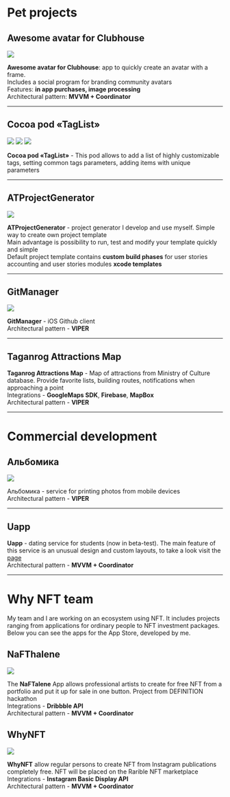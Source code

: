 
# Pet projects

## Awesome avatar for Clubhouse
[![](https://img.shields.io/badge/App_Store-Awesome_avatar_for_Clubhouse-gray?logo=App%20Store&colorA=F3F3F3&colorB=000000&style=for-the-badge)](https://apps.apple.com/app/awesome-avatar-for-clubhouse/id1555038838)

**Awesome avatar for Clubhouse**: app to quickly create an avatar with a frame.  
Includes a social program for branding community avatars  
Features: **in app purchases, image processing**  
Architectural pattern: **MVVM + Coordinator**

---
## Cocoa pod «TagList»

[![](https://img.shields.io/badge/GitHub-Tag_List-gray.svg?logo=GitHub&colorA=F3F3F3&colorB=000000&style=for-the-badge&logoColor=black)](https://github.com/inomobile/tag-list)
[![](https://img.shields.io/github/stars/inomobile/tag-list?colorA=F3F3F3&colorB=green&style=for-the-badge&logoColor=black)](https://github.com/inomobile/tag-list)
[![](https://img.shields.io/github/forks/inomobile/tag-list?colorA=F3F3F3&style=for-the-badge&logoColor=black)](https://github.com/inomobile/tag-list)

**Cocoa pod «TagList»** - This pod allows to add a list of highly customizable tags, setting common tags parameters, adding items with unique parameters

---

## ATProjectGenerator
[![](https://img.shields.io/badge/GitHub-AT_Project_Generator-gray.svg?logo=GitHub&colorA=F3F3F3&colorB=000000&style=for-the-badge&logoColor=black)](https://github.com/MadL0rd/ATProjectGenerator)

**ATProjectGenerator** - project generator I develop and use myself. Simple way to create own project template  
Main advantage is possibility to run, test and modify your template quickly and simple  
Default project template contains **custom build phases** for user stories accounting and user stories modules **xcode templates**

---

## GitManager

[![](https://img.shields.io/badge/GitHub-Git_Manager-gray.svg?logo=GitHub&colorA=F3F3F3&colorB=000000&style=for-the-badge&logoColor=black)](https://github.com/MadL0rd/GitManager)

**GitManager** - iOS Github client  
Architectural pattern - **VIPER**

---

## Taganrog Attractions Map
**Taganrog Attractions Map** - Map of attractions from Ministry of Culture database. Provide favorite lists, building routes, notifications when approaching a point   
Integrations - **GoogleMaps SDK**, **Firebase**, **MapBox**  
Architectural pattern - **VIPER**

---

# Commercial development

## Альбомика
[![](https://img.shields.io/badge/App_Store-Альбомика-gray?logo=App%20Store&colorA=F3F3F3&colorB=000000&style=for-the-badge)](https://apps.apple.com/ru/app/альбомика/id1539031052)

Альбомика - service for printing photos from mobile devices  
Architectural pattern - **VIPER**

---

## Uapp
**Uapp** - dating service for students (now in beta-test). The main feature of this service is an unusual design and custom layouts, to take a look visit the [page](https://projects-stories.madlord.ru/)  
Architectural pattern - **MVVM + Coordinator**

---

# Why NFT team
My team and I are working on an ecosystem using NFT. It includes projects ranging from applications for ordinary people to NFT investment packages. Below you can see the apps for the App Store, developed by me. 

## ‎NaFThalene
[![](https://img.shields.io/badge/App_Store-‎NaFThalene-gray?logo=App%20Store&colorA=F3F3F3&colorB=000000&style=for-the-badge)](https://apps.apple.com/ru/app/nafthalene/id1572170903)

The **NaFTalene** App allows professional artists to create for free NFT from a portfolio and put it up for sale in one button. Project from DEFINITION hackathon   
Integrations - **Dribbble API**  
Architectural pattern - **MVVM + Coordinator**

## WhyNFT

![](https://img.shields.io/badge/App_Store-Beta_Test-gray?logo=App%20Store&colorA=F3F3F3&style=for-the-badge)

**WhyNFT** allow regular persons to create NFT from Instagram publications completely free. NFT will be placed on the Rarible NFT marketplace    
Integrations - **Instagram Basic Display API**  
Architectural pattern - **MVVM + Coordinator**

